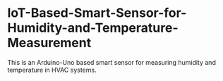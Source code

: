 # IoT-Based-Smart-Sensor-for-Humidity-and-Temperature-Measurement
This is an Arduino-Uno based smart sensor for measuring humidity and temperature in HVAC systems.

